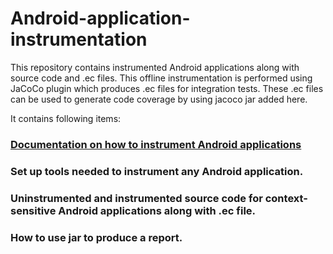 # Android-application-instrumentation
This repository contains instrumented Android applications along with source code and .ec files. This offline instrumentation is performed using JaCoCo plugin which produces .ec files for integration tests. These .ec files can be used to generate code coverage by using jacoco jar added here.


It contains following items:
### [Documentation on how to instrument Android applications](instrumentationProcess.md)
### Set up tools needed to instrument any Android application.
### Uninstrumented and instrumented source code for context-sensitive Android applications along with .ec file.
### How to use jar to produce a report.
